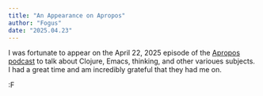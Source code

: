 ```yaml
---
title: "An Appearance on Apropos"
author: "Fogus"
date: "2025.04.23"
---
```


I was fortunate to appear on the April 22, 2025 episode of the [Apropos podcast](https://www.youtube.com/watch?v=_g69GKN6lAM) to talk about Clojure, Emacs, thinking, and other varioues subjects. I had a great time and am incredibly grateful that they had me on.

:F
